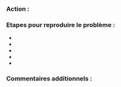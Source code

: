 ### Action :


### Etapes pour reproduire le problème :
- 
- 
- 
- 
- 

### Commentaires additionnels :
